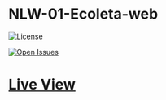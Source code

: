 # NLW-01-Ecoleta-web

      
 

           
<a href="/tecanderson/NLW-01-Ecoleta-web/blob/master/LICENSE.md"><img src="https://camo.githubusercontent.com/59b26df3af8fea157dc0e37c5df906c476b27f13/68747470733a2f2f696d672e736869656c64732e696f2f6769746875622f6c6963656e73652f6775697269626d65646569726f732f65636f6c6574612d6d6f62696c653f7374796c653d666f722d7468652d6261646765" alt="License" data-canonical-src="https://img.shields.io/github/license/tecanderson/NLW-01-Ecoleta-web?style=for-the-badge" style="max-width:100%;"></a>

<a href="https://github.com/tecanderson/NLW-01-Ecoleta-web/issues"> <img src="https://camo.githubusercontent.com/e61e4ca236556dcaab32db67c03eca80c610c528/68747470733a2f2f696d672e736869656c64732e696f2f6769746875622f6973737565732f6775697269626d65646569726f732f65636f6c6574612d6d6f62696c653f7374796c653d666f722d7468652d6261646765" alt="Open Issues" data-canonical-src="https://img.shields.io/github/issues/tecanderson/NLW-01-Ecoleta-web?style=for-the-badge" style="max-width:100%;"></a></p>

<h1><a target="_blank" href="https://tecanderson.github.io/NLW-01-Ecoleta-web/" >Live View</a></h1>

